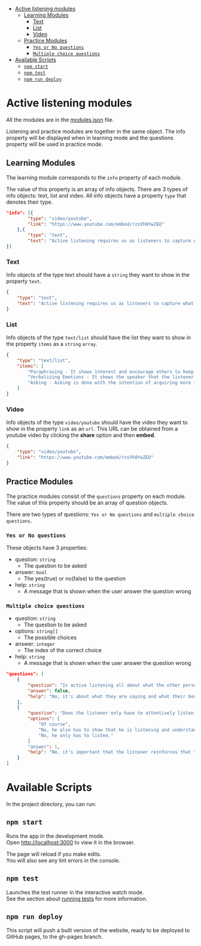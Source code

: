 - [Active listening modules](#active-listening-modules)
  - [Learning Modules](#learning-modules)
    - [Text](#text)
    - [List](#list)
    - [Video](#video)
  - [Practice Modules](#practice-modules)
    - [`Yes or No questions`](#yes-or-no-questions)
    - [`Multiple choice questions`](#multiple-choice-questions)
- [Available Scripts](#available-scripts)
  - [`npm start`](#npm-start)
  - [`npm test`](#npm-test)
  - [`npm run deploy`](#npm-run-deploy)

# Active listening modules

All the modules are in the [modules.json](src/modules.json) file.

Listening and practice modules are together in the same object. The info property will be displayed when in learning mode and the questions property will be used in practice mode.

## Learning Modules

The learning module corresponds to the `info` property of each module.

The value of this property is an array of info objects. There are 3 types of info objects: text, list and video. All info objects have a property `type` that denotes their type.

```json
"info": [{
        "type": "video/youtube",
        "link": "https://www.youtube.com/embed/rzsVh8YwZEQ"
    },{
        "type": "text",
        "text": "Active listening requires us as listeners to capture what the sender is communicating from the sender's point of view through verbal and non-verbal cues.​ More than that, we must convey to the sender that we are seeing things from the sender's point of view.​ We can never be sure to understand another person completely or in detail. Therefore, it is essential in active listening that the listener frequently and continuously validates the accuracy of understanding in order to keep distortion and misunderstandings at a minimum."
}]
```

### Text

Info objects of the type text should have a `string` they want to show in the property `text`.

```json
{
    "type": "text",
    "text": "Active listening requires us as listeners to capture what the sender is communicating from the sender's point of view through verbal and non-verbal cues.​ More than that, we must convey to the sender that we are seeing things from the sender's point of view.​ We can never be sure to understand another person completely or in detail. Therefore, it is essential in active listening that the listener frequently and continuously validates the accuracy of understanding in order to keep distortion and misunderstandings at a minimum."
}
```

### List

Info objects of the type `text/list` should have the list they want to show in the property `items` as a `string` `array`.

```json
{
    "type": "text/list",
    "items": [
        "Paraphrasing - It shows interest and encourage others to keep talking. It consists in restating the information spoken with the listern's own words.",
        "Verbalizing Emotions - It shows the speaker that the listener understands his or her feelings and helps build empathy.",
        "Asking - Asking is done with the intention of acquiring more information, which will make the speaker think the listener is invested in the conversation."
    ]
}
```

### Video

Info objects of the type `video/youtube` should have the video they want to show in the property `link` as an `url`. This URL can be obtained from a youtube video by clicking the **share** option and then **embed**.

```json
{
    "type": "video/youtube",
    "link": "https://www.youtube.com/embed/rzsVh8YwZEQ"
}
```

## Practice Modules

The practice modules consist of the `questions` property on each module. The value of this property should be an array of question objects.

There are two types of questions: `Yes or No questions` and `multiple choice questions`.

### `Yes or No questions`
These objects have 3 properties: 
- question: `string`
  - The question to be asked
- answer: `bool`
  - The yes(true) or no(false) to the question
- help: `string`
  - A message that is shown when the user answer the question wrong

### `Multiple choice questions`
- question: `string`
  - The question to be asked
- options: `string[]`
  - The possible choices
- answer: `integer`
  - The index of the correct choice
- help: `string`
  - A message that is shown when the user answer the question wrong

```json
"questions": [
    {
        "question": "Is active listening all about what the other person is saying?",
        "answer": false,
        "help": "No, it's about what they are saying and what their body language is showing."
    },
    {
        "question": "Does the listener only have to attentively listen and read the speaker's body language?",
        "options": [
            "Of course",
            "No, he also has to show that he is listening and understanding what is being said.",
            "No, he only has to listen."
        ]
        "answer": 1,
        "help": "No, it's important that the listener reinforces that they are listening, for example, through paraphrasing.​"
    }
]
```

# Available Scripts

In the project directory, you can run:

## `npm start`

Runs the app in the development mode.\
Open [http://localhost:3000](http://localhost:3000) to view it in the browser.

The page will reload if you make edits.\
You will also see any lint errors in the console.

## `npm test`

Launches the test runner in the interactive watch mode.\
See the section about [running tests](https://facebook.github.io/create-react-app/docs/running-tests) for more information.

## `npm run deploy`

This script will push a built version of the website, ready to be deployed to GitHub pages, to the gh-pages branch.